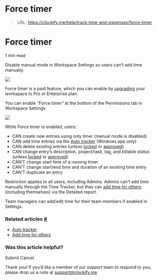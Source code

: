 # Force timer

> URL: https://clockify.me/help/track-time-and-expenses/force-timer

# Force timer

1 min read

Disable manual mode in Workspace Settings so users can’t add time manually.

![](https://clockify.me/help/wp-content/uploads/2020/10/image-1.png)

Force timer is a paid feature, which you can enable by [upgrading](https://clockify.me/pricing) your workspace to Pro or Enterprise plan.

You can enable “Force timer” at the bottom of the Permissions tab in Workspace Settings.

![](https://clockify.me/help/wp-content/uploads/2020/10/image.png)

While Force timer is enabled, users:

* CAN create new entries using only timer (manual mode is disabled)
* CAN add time entries via the [Auto tracker](https://clockify.me/help/track-time-and-expenses/auto-tracker) (Windows app only)
* CAN delete existing entries (unless [locked](https://clockify.me/help/track-time-and-expenses/approval) or [approved](https://clockify.me/help/track-time-and-expenses/approval))
* CAN change entry’s description, project/task, tag, and billable status (unless [locked](https://clockify.me/help/track-time-and-expenses/approval) or [approved](https://clockify.me/help/track-time-and-expenses/approval))
* CAN’T change start time of a running timer
* CAN’T change start/end time and duration of an existing time entry
* CAN’T duplicate an entry

Restriction applies to all users, including Admins. Admins can’t add time manually through the Time Tracker, but they can [add time for others](https://clockify.me/help/track-time-and-expenses/add-time-for-others) (including themselves) via the Detailed report.

Team managers can add/edit time for their team members if enabled in Settings.

### Related articles [#](#related-articles)

* [Auto tracker](https://clockify.me/help/track-time-and-expenses/auto-tracker)
* [Add time for others](https://clockify.me/help/track-time-and-expenses/add-time-for-others)

### Was this article helpful?

Submit
Cancel

Thank you! If you’d like a member of our support team to respond to you, please drop us a note at support@clockify.me